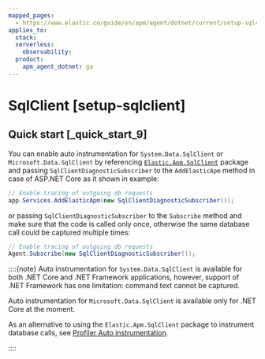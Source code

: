 ```yaml
---
mapped_pages:
  - https://www.elastic.co/guide/en/apm/agent/dotnet/current/setup-sqlclient.html
applies_to:
  stack:
  serverless:
    observability:
  product:
    apm_agent_dotnet: ga
---
```


# SqlClient [setup-sqlclient]


## Quick start [_quick_start_9]

You can enable auto instrumentation for `System.Data.SqlClient` or `Microsoft.Data.SqlClient` by referencing [`Elastic.Apm.SqlClient`](https://www.nuget.org/packages/Elastic.Apm.SqlClient) package and passing `SqlClientDiagnosticSubscriber` to the `AddElasticApm` method in case of ASP.NET Core as it shown in example:

```csharp
// Enable tracing of outgoing db requests
app.Services.AddElasticApm(new SqlClientDiagnosticSubscriber());
```

or passing `SqlClientDiagnosticSubscriber` to the `Subscribe` method and make sure that the code is called only once, otherwise the same database call could be captured multiple times:

```csharp
// Enable tracing of outgoing db requests
Agent.Subscribe(new SqlClientDiagnosticSubscriber());
```

::::{note}
Auto instrumentation  for `System.Data.SqlClient` is available for both .NET Core and .NET Framework applications, however, support of .NET Framework has one limitation: command text cannot be captured.

Auto instrumentation for `Microsoft.Data.SqlClient` is available only for .NET Core at the moment.

As an alternative to using the `Elastic.Apm.SqlClient` package to instrument database calls, see [Profiler Auto instrumentation](/reference/setup-auto-instrumentation.md).

::::


